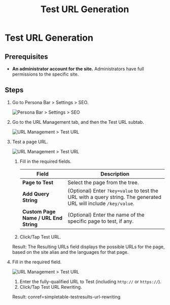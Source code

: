 ﻿---
uid: test-url-generation
locale: en
title: Test URL Generation
dnneditions: DNN Platform,Evoq Content,Evoq Engage
dnnversion: 09.02.00
related-topics: configure-url-rewriter,configure-url-redirects,manage-url-providers,edit-regex-for-url-management
---

# Test URL Generation

## Prerequisites

*   **An administrator account for the site.** Administrators have full permissions to the specific site.

## Steps

1.  Go to Persona Bar \> Settings \> SEO.
    
    ![Persona Bar > Settings > SEO](/images/scr-pbar-host-Settings-E91.png)
    
2.  Go to the URL Management tab, and then the Test URL subtab.
    
    ![URL Management > Test URL](/images/scr-pbtabs-host-Settings-SEO-URLManagement-TestURL-E91.png)
    
3.  Test a page URL.
    
      
    
    ![URL Management > Test URL](/images/scr-SEO-URLManagement-TestURL-TestPageURL-E91.png)
    
      
    
    1.  Fill in the required fields.
        
        |Field|Description|
        |---|---|
        |<strong>Page to Test</strong>|Select the page from the tree.|
        |<strong>Add Query String</strong>|(Optional) Enter `?key=value` to test the URL with a query string. The generated URL will include `/key/value`.|
        |<strong>Custom Page Name / URL End String</strong>|(Optional) Enter the name of the specific page to test, if any.|
        
    2.  Click/Tap Test URL.
    
    Result: The Resulting URLs field displays the possible URLs for the page, based on the site alias and the languages for that page.
    
4.  Fill in the required field.
    
      
    
    ![URL Management > Test URL](/images/scr-SEO-URLManagement-TestURL-TestURLRewriting-E91.png)
    
      
    
    1.  Enter the fully-qualified URL to Test (including `http://` or `https://`).
    2.  Click/Tap Test URL Rewriting.
    
    Result: conref=simpletable-testresults-url-rewriting
